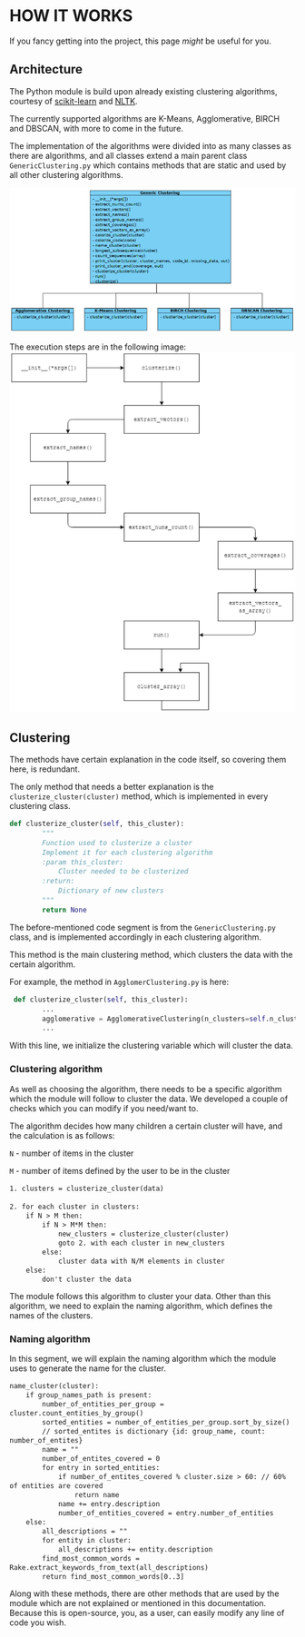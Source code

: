 # HOW IT WORKS

If you fancy getting into the project, this page _might_ be useful for you.

## Architecture

The Python module is build upon already existing clustering algorithms, courtesy of 
[scikit-learn](https://scikit-learn.org/stable/) and [NLTK](https://www.nltk.org/).

The currently supported algorithms are K-Means, Agglomerative, BIRCH and DBSCAN, with more to come
in the future.

The implementation of the algorithms were divided into as many classes as there are algorithms, 
and all classes extend a main parent class `GenericClustering.py` which contains methods that are static
and used by all other clustering algorithms.

![Module Structure](../_images/implementation/Blanket_Clusterer_Structure.png)

The execution steps are in the following image:
![Execution Pipeline](../_images/implementation/Blanket_Clusterer_Pipeline.png)

## Clustering

The methods have certain explanation in the code itself, so covering them here, is redundant.

The only method that needs a better explanation is the `clusterize_cluster(cluster)` method, which
is implemented in every clustering class.

```python
def clusterize_cluster(self, this_cluster):
        """
        Function used to clusterize a cluster
        Implement it for each clustering algorithm
        :param this_cluster:
            Cluster needed to be clusterized
        :return:
            Dictionary of new clusters
        """
        return None
```

The before-mentioned code segment is from the `GenericClustering.py` class, and is
implemented accordingly in each clustering algorithm.

This method is the main clustering method, which clusters the data with the certain
algorithm.

For example, the method in `AgglomerClustering.py` is here:

```python
 def clusterize_cluster(self, this_cluster):
        ...
        agglomerative = AgglomerativeClustering(n_clusters=self.n_clusters, affinity='cosine', linkage='complete')
        ...
```

With this line, we initialize the clustering variable which will cluster the data.

### Clustering algorithm

As well as choosing the algorithm, there needs to be a specific algorithm which the module will follow
to cluster the data. We developed a couple of checks which you can modify if you need/want to.

The algorithm decides how many children a certain cluster will have, and the calculation is as follows:

`N` - number of items in the cluster

`M` - number of items defined by the user to be in the cluster
```
1. clusters = clusterize_cluster(data)

2. for each cluster in clusters:
    if N > M then:
        if N > M*M then:
            new_clusters = clusterize_cluster(cluster)
            goto 2. with each cluster in new_clusters
        else:
            cluster data with N/M elements in cluster
    else:
        don't cluster the data
```

The module follows this algorithm to cluster your data. Other than this algorithm, we need
to explain the naming algorithm, which defines the names of the clusters.

### Naming algorithm

In this segment, we will explain the naming algorithm which the module uses to generate the name
for the cluster.

```
name_cluster(cluster):
    if group_names_path is present:
        number_of_entities_per_group = cluster.count_entities_by_group()
        sorted_entities = number_of_entities_per_group.sort_by_size()
        // sorted_entites is dictionary {id: group_name, count: number_of_entites}
        name = ""
        number_of_entites_covered = 0
        for entry in sorted_entities:
            if number_of_entites_covered % cluster.size > 60: // 60% of entities are covered
                return name
            name += entry.description
            number_of_entities_covered = entry.number_of_entities
    else:
        all_descriptions = ""
        for entity in cluster:
            all_descriptions += entity.description
        find_most_common_words = Rake.extract_keywords_from_text(all_descriptions)
        return find_most_common_words[0..3]
```

Along with these methods, there are other methods that are used by the module which are not explained or mentioned in
this documentation. Because this is open-source, you, as a user, can easily modify any line of code you wish.